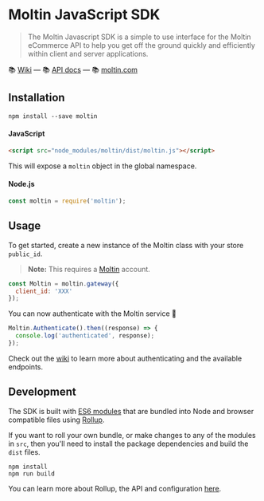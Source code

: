# Moltin JavaScript SDK

> The Moltin Javascript SDK is a simple to use interface for the Moltin eCommerce API to help you get off the ground quickly and efficiently within client and server applications.

📚 [Wiki](https://github.com/moltin/js-sdk/wiki) &mdash; 📚 [API docs](https://moltin.api-docs.io/v2) &mdash; 📚 [moltin.com](https://moltin.com)

## Installation

```
npm install --save moltin
```

#### JavaScript

```html
<script src="node_modules/moltin/dist/moltin.js"></script>
```

This will expose a `moltin` object in the global namespace.

#### Node.js

```js
const moltin = require('moltin');
```

## Usage

To get started, create a new instance of the Moltin class with your store `public_id`.

> **Note:** This requires a [Moltin](http://moltin.com) account.

```js
const Moltin = moltin.gateway({
  client_id: 'XXX'
});
```

You can now authenticate with the Moltin service 🎉

```js
Moltin.Authenticate().then((response) => {
  console.log('authenticated', response);
});
```

Check out the [wiki](https://github.com/moltin/js-sdk/wiki) to learn more about authenticating and the available endpoints.


## Development

The SDK is built with [ES6 modules](https://strongloop.com/strongblog/an-introduction-to-javascript-es6-modules/) that are bundled into Node and browser compatible files using [Rollup](http://rollupjs.org).

If you want to roll your own bundle, or make changes to any of the modules in `src`, then you'll need to install the package dependencies and build the `dist` files.

```
npm install
npm run build
```

You can learn more about Rollup, the API and configuration  [here](https://github.com/rollup/rollup/wiki).
